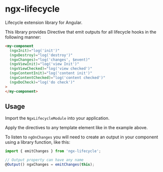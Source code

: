# ngx-lifecycle

Lifecycle extension library for Angular.

This library provides Directive that emit outputs for all lifecycle hooks in the following manner:

```html
<my-component
  (ngxInit)="log('init')"
  (ngxDestroy)="log('destroy')"
  (ngxChanges)="log('changes', $event)"
  (ngxViewInit)="log('view Init')"
  (ngxViewChecked)="log('view checked')"
  (ngxContentInit)="log('content init')"
  (ngxContentChecked)="log('content checked')"
  (ngxDoCheck)="log('do check')"
>
</my-component>
```

## Usage

Import the `NgxLifecycleModule` into your application.

Apply the directives to any template element like in the example above.

To listen to `ngOnChanges` you will need to create an output in your component using a library function, like this:

```ts
import { emitChanges } from 'ngx-lifecycle';

// Output property can have any name
@Output() ngxChanges = emitChanges(this);
```
